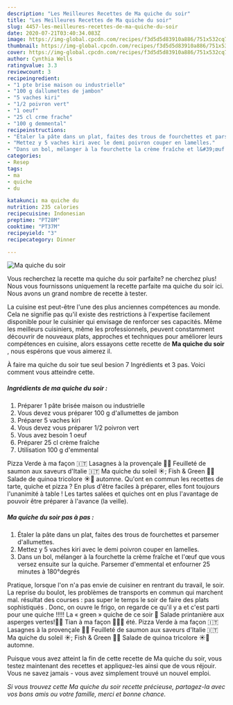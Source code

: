 ```yaml
---
description: "Les Meilleures Recettes de Ma quiche du soir"
title: "Les Meilleures Recettes de Ma quiche du soir"
slug: 4457-les-meilleures-recettes-de-ma-quiche-du-soir
date: 2020-07-21T03:40:34.083Z
image: https://img-global.cpcdn.com/recipes/f3d5d5d83910a886/751x532cq70/ma-quiche-du-soir-photo-principale-de-la-recette.jpg
thumbnail: https://img-global.cpcdn.com/recipes/f3d5d5d83910a886/751x532cq70/ma-quiche-du-soir-photo-principale-de-la-recette.jpg
cover: https://img-global.cpcdn.com/recipes/f3d5d5d83910a886/751x532cq70/ma-quiche-du-soir-photo-principale-de-la-recette.jpg
author: Cynthia Wells
ratingvalue: 3.3
reviewcount: 3
recipeingredient:
- "1 pte brise maison ou industrielle"
- "100 g dallumettes de jambon"
- "5 vaches kiri"
- "1/2 poivron vert"
- "1 oeuf"
- "25 cl crme frache"
- "100 g demmental"
recipeinstructions:
- "Étaler la pâte dans un plat, faites des trous de fourchettes et parsemer d&#39;allumettes."
- "Mettez y 5 vaches kiri avec le demi poivron couper en lamelles."
- "Dans un bol, mélanger à la fourchette la crème fraîche et l&#39;œuf que vous versez ensuite sur la quiche. Parsemer d&#39;emmental et enfourner 25 minutes à 180°degrés"
categories:
- Resep
tags:
- ma
- quiche
- du

katakunci: ma quiche du 
nutrition: 235 calories
recipecuisine: Indonesian
preptime: "PT28M"
cooktime: "PT37M"
recipeyield: "3"
recipecategory: Dinner

---
```



![Ma quiche du soir](https://img-global.cpcdn.com/recipes/f3d5d5d83910a886/751x532cq70/ma-quiche-du-soir-photo-principale-de-la-recette.jpg)

Vous recherchez la recette ma quiche du soir parfaite? ne cherchez plus! Nous vous fournissons uniquement la recette parfaite ma quiche du soir ici. Nous avons un grand nombre de recette à tester.

La cuisine est peut-être l'une des plus anciennes compétences au monde. Cela ne signifie pas qu'il existe des restrictions à l'expertise facilement disponible pour le cuisinier qui envisage de renforcer ses capacités. Même les meilleurs cuisiniers, même les professionnels, peuvent constamment découvrir de nouveaux plats, approches et techniques pour améliorer leurs compétences en cuisine, alors essayons cette recette de <strong> Ma quiche du soir </strong>, nous espérons que vous aimerez il.

<!--inarticleads1-->

À faire ma quiche du soir tue seul besion 7 Ingrédients et 3 pas. Voici comment vous atteindre cette.

##### Ingrédients de ma quiche du soir :

1. Préparer 1 pâte brisée maison ou industrielle
1. Vous devez vous préparer 100 g d&#39;allumettes de jambon
1. Préparer 5 vaches kiri
1. Vous devez vous préparer 1/2 poivron vert
1. Vous avez besoin 1 oeuf
1. Préparer 25 cl crème fraîche
1. Utilisation 100 g d&#39;emmental


Pizza Verde à ma façon 🇮🇹 Lasagnes à la provençale 👌🏼 Feuilleté de saumon aux saveurs d&#39;Italie 🇮🇹 Ma quiche du soleil ☀️; Fish &amp; Green 🐠🌱 Salade de quinoa tricolore ☀️🌴 automne. Qu&#39;ont en commun les recettes de tarte, quiche et pizza ? En plus d&#39;être faciles à préparer, elles font toujours l&#39;unanimité à table ! Les tartes salées et quiches ont en plus l&#39;avantage de pouvoir être préparer à l&#39;avance (la veille). 

<!--inarticleads2-->

##### Ma quiche du soir pas à pas :

1. Étaler la pâte dans un plat, faites des trous de fourchettes et parsemer d&#39;allumettes.
1. Mettez y 5 vaches kiri avec le demi poivron couper en lamelles.
1. Dans un bol, mélanger à la fourchette la crème fraîche et l&#39;œuf que vous versez ensuite sur la quiche. Parsemer d&#39;emmental et enfourner 25 minutes à 180°degrés


Pratique, lorsque l&#39;on n&#39;a pas envie de cuisiner en rentrant du travail, le soir. La reprise du boulot, les problèmes de transports en commun qui marchent mal. résultat des courses : pas super le temps le soir de faire des plats sophistiqués . Donc, on ouvre le frigo, on regarde ce qu&#39;il y a et c&#39;est parti pour une quiche !!!!! La « green » quiche de ce soir 🌱 Salade printanière aux asperges vertes!🍃🌿 Tian à ma façon 🍆🍅🌱 été. Pizza Verde à ma façon 🇮🇹 Lasagnes à la provençale 👌🏼 Feuilleté de saumon aux saveurs d&#39;Italie 🇮🇹 Ma quiche du soleil ☀️; Fish &amp; Green 🐠🌱 Salade de quinoa tricolore ☀️🌴 automne. 

<!--inarticleads1-->

<p>
Puisque vous avez atteint la fin de cette recette de Ma quiche du soir, vous testez maintenant des recettes et appliquez-les ainsi que de vous réjouir. Vous ne savez jamais - vous avez simplement trouvé un nouvel emploi.
</p>

<p>
<i>Si vous trouvez cette Ma quiche du soir recette précieuse, partagez-la avec vos bons amis ou votre famille, merci et bonne chance.</i>
</p>
